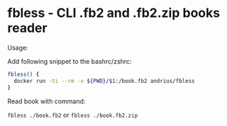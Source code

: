 fbless - CLI .fb2 and .fb2.zip books reader
===========================================

Usage:

Add following snippet to the bashrc/zshrc:

```bash
fbless() {
  docker run -ti --rm -v ${PWD}/$1:/book.fb2 andrius/fbless
}
```

Read book with command:

`fbless ./book.fb2` or `fbless ./book.fb2.zip`
